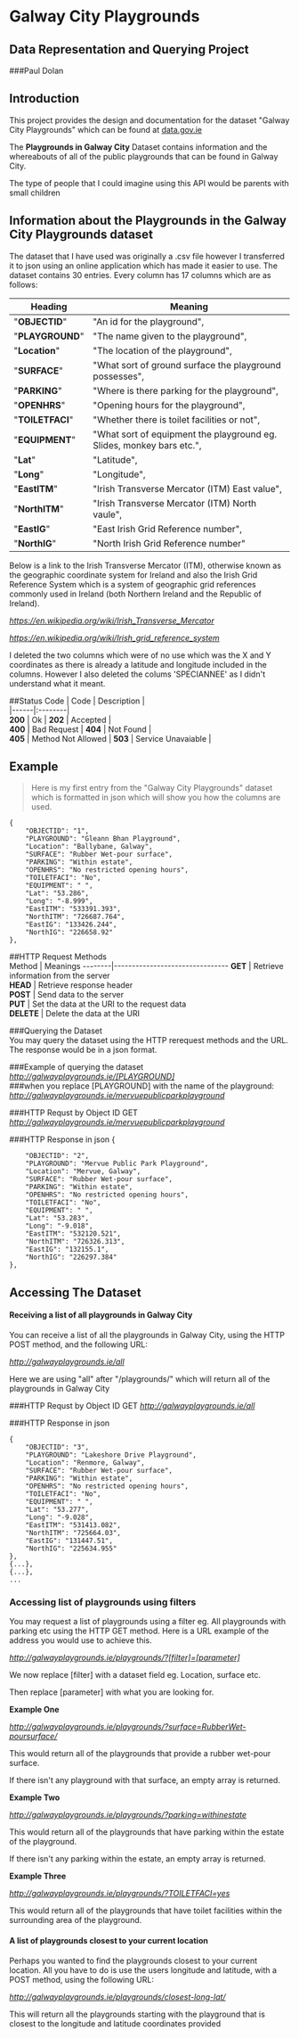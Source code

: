 # Galway City Playgrounds
## Data Representation and Querying Project
###Paul Dolan

## Introduction
This project provides the design and documentation for the dataset "Galway City Playgrounds" which can be found at [data.gov.ie](http://data.gov.ie)

The **Playgrounds in Galway City** Dataset contains information and the whereabouts of all of the public playgrounds that can be found in Galway City.

The type of people that I could imagine using this API would be parents with small children

## Information about the Playgrounds in the Galway City Playgrounds dataset
The dataset that I have used was originally a .csv file however I transferred it to json using an online application which has made it easier to use. The dataset contains 30 entries. Every column has 17 columns which are as follows:
  
Heading | Meaning 
 ------|---------
"**OBJECTID**" | "An id for the playground",
"**PLAYGROUND**" | "The name given to the playground",
"**Location**" | "The location of the playground",
"**SURFACE**" | "What sort of ground surface the playground possesses",
"**PARKING**" | "Where is there parking for the playground",
"**OPENHRS**" | "Opening hours for the playground",
"**TOILETFACI**" | "Whether there is toilet facilities or not",
"**EQUIPMENT**" | "What sort of equipment the playground eg. Slides, monkey bars etc.",
"**Lat**" | "Latitude",
"**Long**" | "Longitude",
"**EastITM**" | "Irish Transverse Mercator (ITM) East value",
"**NorthITM**" | "Irish Transverse Mercator (ITM) North vaule",
"**EastIG**" | "East Irish Grid Reference number",
"**NorthIG**" | "North Irish Grid Reference number"


Below is a link to the Irish Transverse Mercator (ITM), otherwise known as the geographic coordinate system for Ireland and also the Irish Grid Reference System which is a system of geographic grid references commonly used in Ireland (both Northern Ireland and the Republic of Ireland).

*https://en.wikipedia.org/wiki/Irish_Transverse_Mercator*

*https://en.wikipedia.org/wiki/Irish_grid_reference_system*
 

I deleted the two columns which were of no use which was the X and Y coordinates as there is already a latitude and longitude included in the columns. However I also deleted the colums 'SPECIANNEE' as I didn't understand what it meant.


##Status Code
| Code | Description |    
|------|:--------|     
**200** | Ok | 
**202** | Accepted  |  
**400** | Bad Request | 
**404** | Not Found  |  
**405** | Method Not Allowed | 
**503** | Service Unavaiable |

## Example
>Here is my first entry from the "Galway City Playgrounds" dataset which is formatted in json which will show you how the columns are used.

    {
        "OBJECTID": "1",
        "PLAYGROUND": "Gleann Bhan Playground",
        "Location": "Ballybane, Galway",
        "SURFACE": "Rubber Wet-pour surface",
        "PARKING": "Within estate",
        "OPENHRS": "No restricted opening hours",
        "TOILETFACI": "No",
        "EQUIPMENT": " ",
        "Lat": "53.286",
        "Long": "-8.999",
        "EastITM": "533391.393",
        "NorthITM": "726687.764",
        "EastIG": "133426.244",
        "NorthIG": "226658.92"
    },


  
##HTTP Request Methods  
Method | Meanings
--------|--------------------------------
**GET** | Retrieve information from the server  
**HEAD** | Retrieve response header   
**POST** | Send data to the server       
**PUT** | Set the data at the URI to the request data   
**DELETE** | Delete the data at the URI

###Querying the Dataset  
You may query the dataset using the  HTTP rerequest methods and the URL. The response would be in a json format. 

###Example of querying the dataset
*http://galwayplaygrounds.ie/[PLAYGROUND]*   
###when you replace [PLAYGROUND] with the name of the playground:
*http://galwayplaygrounds.ie/mervuepublicparkplayground*   


###HTTP Requst by Object ID
GET *http://galwayplaygrounds.ie/mervuepublicparkplayground*   

###HTTP Response in json
   {

        "OBJECTID": "2",
        "PLAYGROUND": "Mervue Public Park Playground",
        "Location": "Mervue, Galway",
        "SURFACE": "Rubber Wet-pour surface",
        "PARKING": "Within estate",
        "OPENHRS": "No restricted opening hours",
        "TOILETFACI": "No",
        "EQUIPMENT": " ",
        "Lat": "53.283",
        "Long": "-9.018",
        "EastITM": "532120.521",
        "NorthITM": "726326.313",
        "EastIG": "132155.1",
        "NorthIG": "226297.384"
    },


## Accessing The Dataset
#### Receiving a list of all playgrounds in Galway City
You can receive a list of all the playgrounds in Galway City, using the HTTP POST method, and the following URL:

*http://galwayplaygrounds.ie/all*

Here we are using "all" after "/playgrounds/" which will return all of the playgrounds in Galway City

###HTTP Requst by Object ID
GET *http://galwayplaygrounds.ie/all*   

###HTTP Response in json

    {
        "OBJECTID": "3",
        "PLAYGROUND": "Lakeshore Drive Playground",
        "Location": "Renmore, Galway",
        "SURFACE": "Rubber Wet-pour surface",
        "PARKING": "Within estate",
        "OPENHRS": "No restricted opening hours",
        "TOILETFACI": "No",
        "EQUIPMENT": " ",
        "Lat": "53.277",
        "Long": "-9.028",
        "EastITM": "531413.082",
        "NorthITM": "725664.03",
        "EastIG": "131447.51",
        "NorthIG": "225634.955"
    },
    {...},
    {...},
    ...
  
### Accessing list of playgrounds using filters
You may request a list of playgrounds using a filter eg. All playgrounds with parking etc using the HTTP GET method.
Here is a URL example of the address you would use to achieve this.

*http://galwayplaygrounds.ie/playgrounds/?[filter]=[parameter]*

We now replace [filter] with a dataset field eg. Location, surface etc.

Then replace [parameter] with what you are looking for.

**Example One**

*http://galwayplaygrounds.ie/playgrounds/?surface=RubberWet-poursurface/*

This would return all of the playgrounds that provide a rubber wet-pour surface.

If there isn't any playground with that surface, an empty array is returned.

**Example Two**

*http://galwayplaygrounds.ie/playgrounds/?parking=withinestate*

This would return all of the playgrounds that have parking within the estate of the playground.

If there isn't any parking within the estate, an empty array is returned.

**Example Three**

*http://galwayplaygrounds.ie/playgrounds/?TOILETFACI=yes*

This would return all of the playgrounds that have toilet facilities within the surrounding area of the playground.

#### A list of playgrounds closest to your current location

Perhaps you wanted to find the playgrounds closest to your current location. All you have to do is use the users longitude and latitude, with a POST method, using the following URL:

*http://galwayplaygrounds.ie/playgrounds/closest-long-lat/*

This will return all the playgrounds starting with the playground that is closest to the longitude and latitude coordinates provided
